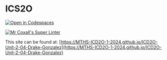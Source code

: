 # ICS2O

[![Open in Codespaces](https://classroom.github.com/assets/launch-codespace-2972f46106e565e64193e422d61a12cf1da4916b45550586e14ef0a7c637dd04.svg)](https://classroom.github.com/open-in-codespaces?assignment_repo_id=18960448)

[![Mr Coxall's Super Linter](https://github.com/MTHS-ICD2O-1-2024/ICD2O-Unit-2-04-Drake-Gonzalez/workflows/Mr%20Coxall's%20Super%20Linter/badge.svg)](https://github.com/MTHS-ICD2O-1-2024/ICD2O-Unit-2-04-Drake-Gonzalez/actions)

This site can be found at: [https://MTHS-ICD2O-1-2024.github.io/ICD2O-Unit-2-04-Drake-Gonzalez](https://MTHS-ICD2O-1-2024.github.io/ICD2O-Unit-2-04-Drake-Gonzalez)

